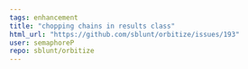 ```yaml
---
tags: enhancement
title: "chopping chains in results class"
html_url: "https://github.com/sblunt/orbitize/issues/193"
user: semaphoreP
repo: sblunt/orbitize
---
```


